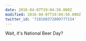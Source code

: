 ```yaml
---
date: 2016-04-07T19:04:50.000Z
modified: 2016-04-07T19:04:50.000Z
twitter_id: '718160372809777154'
---
```


  Wait, it's National Beer Day?
